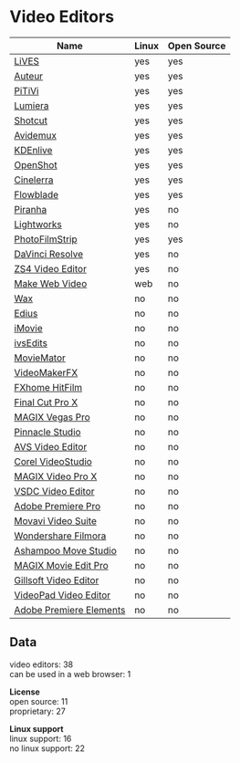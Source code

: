 # Video Editors
Name|Linux|Open Source
-|-|-
[LiVES](http://lives-video.com/)|yes|yes
[Auteur](https://launchpad.net/auteur)|yes|yes
[PiTiVi](http://www.pitivi.org/)|yes|yes
[Lumiera](http://lumiera.org/)|yes|yes
[Shotcut](https://www.shotcutapp.com/)|yes|yes
[Avidemux](http://fixounet.free.fr/avidemux/)|yes|yes
[KDEnlive](https://kdenlive.org/)|yes|yes
[OpenShot](http://www.openshot.org/)|yes|yes
[Cinelerra](http://cinelerra.org/)|yes|yes
[Flowblade](https://jliljebl.github.io/flowblade/)|yes|yes
[Piranha](http://ifxsoftware.com/products/piranha/)|yes|no
[Lightworks](https://www.lwks.com/)|yes|no
[PhotoFilmStrip](http://www.photofilmstrip.org/)|yes|yes
[DaVinci Resolve](https://www.blackmagicdesign.com/products/davinciresolve)|yes|no
[ZS4 Video Editor](http://www.zs4.net/)|yes|no
[Make Web Video](http://www.makewebvideo.com/)|web|no
[Wax](http://www.debugmode.com/wax/)|no|no
[Edius](https://www.grassvalley.com/products/edius_pro_8)|no|no
[iMovie](http://www.apple.com/imovie/)|no|no
[ivsEdits](http://www.ivsedits.com/default/)|no|no
[MovieMator](http://www.macvideostudio.com/mac-video-editor-moviemator-pro.html)|no|no
[VideoMakerFX](http://videomakerfx.com/)|no|no
[FXhome HitFilm](http://hitfilm.com/)|no|no
[Final Cut Pro X](http://www.apple.com/final-cut-pro/)|no|no
[MAGIX Vegas Pro](http://www.vegascreativesoftware.com/us/vegas-pro/)|no|no
[Pinnacle Studio](http://www.pinnaclesys.com/PublicSite/us/Products/studio/)|no|no
[AVS Video Editor](http://www.avs4you.com/AVS-Video-Editor.aspx)|no|no
[Corel VideoStudio](http://www.videostudiopro.com/en/)|no|no
[MAGIX Video Pro X](http://www.magix.com/us/video-pro-x/)|no|no
[VSDC Video Editor](http://www.videosoftdev.com/)|no|no
[Adobe Premiere Pro](http://www.adobe.com/products/premiere.html)|no|no
[Movavi Video Suite](https://www.movavi.com/suite/)|no|no
[Wondershare Filmora](https://filmora.wondershare.com/)|no|no
[Ashampoo Move Studio](https://www.ashampoo.com/en/usd/pin/0382/multimedia-software/movie-studio-2)|no|no
[MAGIX Movie Edit Pro](http://www.magix.com/us/movie-edit-pro/)|no|no
[Gillsoft Video Editor](http://www.gilisoft.com/product-video-cutter-joiner.htm)|no|no
[VideoPad Video Editor](http://www.nchsoftware.com/videopad/index.html)|no|no
[Adobe Premiere Elements](http://www.adobe.com/products/premiere-elements.html)|no|no

## Data
video editors: 38  
can be used in a web browser: 1

**License**  
open source: 11  
proprietary: 27

**Linux support**  
linux support: 16  
no linux support: 22
